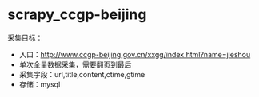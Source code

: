 # scrapy_ccgp-beijing
采集目标：
- 入口：http://www.ccgp-beijing.gov.cn/xxgg/index.html?name=jieshou
- 单次全量数据采集，需要翻页到最后
- 采集字段：url,title,content,ctime,gtime
- 存储：mysql
